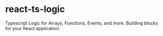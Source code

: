 # react-ts-logic
Typescript Logic for Arrays, Functions, Events, and more. Building blocks for your React application.
